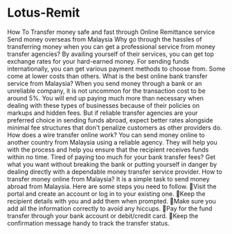 # Lotus-Remit
How To Transfer money safe and fast through Online Remittance service  Send money overseas from Malaysia Why go through the hassles of transferring money when you can get a professional service from money transfer agencies? By availing yourself of their services, you can get top exchange rates for your hard-earned money. For sending funds internationally, you can get various payment methods to choose from. Some come at lower costs than others.  What is the best online bank transfer service from Malaysia? When you send money through a bank or an unreliable company, it is not uncommon for the transaction cost to be around 5%. You will end up paying much more than necessary when dealing with these types of businesses because of their policies on markups and hidden fees. But if reliable transfer agencies are your preferred choice in sending funds abroad, expect better rates alongside minimal fee structures that don't penalize customers as other providers do.  How does a wire transfer online work? You can send money online to another country from Malaysia using a reliable agency. They will help you with the process and help you ensure that the recipient receives funds within no time. Tired of paying too much for your bank transfer fees? Get what you want without breaking the bank or putting yourself in danger by dealing directly with a dependable money transfer service provider.  How to transfer money online from Malaysia? It is a simple task to send money abroad from Malaysia. Here are some steps you need to follow.  Visit the portal and create an account or log in to your existing one. Keep the recipient details with you and add them when prompted. Make sure you add all the information correctly to avoid any hiccups. Pay for the fund transfer through your bank account or debit/credit card. Keep the confirmation message handy to track the transfer status.

